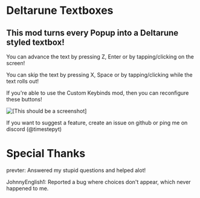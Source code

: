 # Deltarune Textboxes

## This mod turns every <cb>Popup</c> into a <cr>Deltarune</c> styled textbox!

You can <cj>advance</c> the text by pressing <cy>Z</c>, <cy>Enter</c> or by </cy>tapping</c>/</cy>clicking</c> on the screen!

You can <cj>skip</c> the text by pressing <cy>X</c>, <cy>Space</c> or by <cy>tapping</c>/<cy>clicking</c> while the text rolls out!

If you're <c>able</c> to use the <cj>Custom Keybinds</c> mod, then you can <cj>reconfigure</c> these buttons!

![[This should be a screenshot]](timestepyt.deltarune_textboxes/screenshot.jpg&scale:0.5)

If you want to suggest a feature, create an issue on github or ping me on discord (@timestepyt)

# Special Thanks
<cr>prevter</c>: Answered my stupid questions and helped alot!

JohnnyEnglish1: Reported a bug where choices don't appear, which never happened to me.